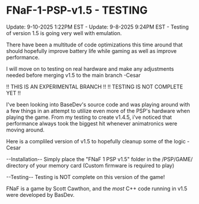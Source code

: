 # FNaF-1-PSP-v1.5 - TESTING
Update: 9-10-2025 1:22PM EST - 
Update: 9-8-2025 9:24PM EST - Testing of version 1.5 is going very well with emulation. 

There have been a multitude of code optimizations this time around that should hopefully improve battery life while gaming as well as improve performance.

I will move on to testing on real hardware and make any adjustments needed before merging v1.5 to the main branch
-Cesar

!! THIS IS AN EXPERIMENTAL BRANCH !!
!! TESTING IS NOT COMPLETE YET !!

I've been looking into BaseDev's source code and was playing around with a few things in an attempt to utilize even more of the PSP's hardware when playing the game.
From my testing to create v1.4.5, i've noticed that performance always took the biggest hit whenever animatronics were moving around.

Here is a compliled version of v1.5 to hopefully cleanup some of the logic
-Cesar

--Installation--
Simply place the "FNaF 1 PSP v1.5" folder in the /PSP/GAME/ directory of your memory card 
(Custom firmware is required to play)

--Testing--
Testing is NOT complete on this version of the game!

FNaF is a game by Scott Cawthon, and the *most* C++ code running in v1.5 were developed by BasDev.


